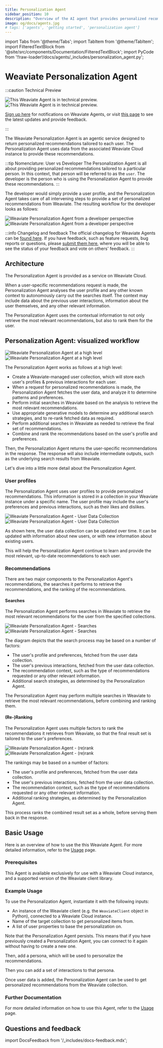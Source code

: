 ```yaml
---
title: Personalization Agent
sidebar_position: 10
description: "Overview of the AI agent that provides personalized recommendations based on user profiles and interaction history."
image: og/docs/agents.jpg
# tags: ['agents', 'getting started', 'personalization agent']
---
```


import Tabs from '@theme/Tabs';
import TabItem from '@theme/TabItem';
import FilteredTextBlock from '@site/src/components/Documentation/FilteredTextBlock';
import PyCode from '!!raw-loader!/docs/agents/_includes/personalization_agent.py';

# Weaviate Personalization Agent

:::caution Technical Preview

![This Weaviate Agent is in technical preview.](../_includes/agents_tech_preview_light.png#gh-light-mode-only "This Weaviate Agent is in technical preview.")
![This Weaviate Agent is in technical preview.](../_includes/agents_tech_preview_dark.png#gh-dark-mode-only "This Weaviate Agent is in technical preview.")

[Sign up here](https://events.weaviate.io/weaviate-agents) for notifications on Weaviate Agents, or visit [this page](https://weaviateagents.featurebase.app/) to see the latest updates and provide feedback.

:::

The Weaviate Personalization Agent is an agentic service designed to return personalized recommendations tailored to each user. The Personalization Agent uses data from the associated Weaviate Cloud instance to provide these recommendations.

:::tip Nomenclature: User vs Developer
The Personalization Agent is all about providing personalized recommendations tailored to a particular person. In this context, that person will be referred to as the `user`. The developer is the person who is using the Personalization Agent to provide these recommendations.
:::

The developer would simply provide a user profile, and the Personalization Agent takes care of all intervening steps to provide a set of personalized recommendations from Weaviate. The resulting workflow for the developer looks as follows:

![Weaviate Personalization Agent from a developer perspective](../_includes/personalization_agent_overview_light.png#gh-light-mode-only "Weaviate Personalization Agent from a developer perspective")
![Weaviate Personalization Agent from a developer perspective](../_includes/personalization_agent_overview_dark.png#gh-dark-mode-only "Weaviate Personalization Agent from a developer perspective")

:::info Changelog and feedback
The official changelog for Weaviate Agents can be [found here](https://weaviateagents.featurebase.app/changelog). If you have feedback, such as feature requests, bug reports or questions, please [submit them here](https://weaviateagents.featurebase.app/), where you will be able to see the status of your feedback and vote on others' feedback.
:::

## Architecture

The Personalization Agent is provided as a service on Weaviate Cloud.

When a user-specific recommendations request is made, the Personalization Agent analyses the user profile and any other known context to autonomously carry out the searches itself. The context may include data about the previous user interactions, information about the user themselves, and any other relevant information.

The Personalization Agent uses the contextual information to not only retrieve the most relevant recommendations, but also to rank them for the user.

## Personalization Agent: visualized workflow

![Weaviate Personalization Agent at a high level](../_includes/personalization_agent_architecture_light.png#gh-light-mode-only "Weaviate Personalization Agent at a high level")
![Weaviate Personalization Agent at a high level](../_includes/personalization_agent_architecture_dark.png#gh-dark-mode-only "Weaviate Personalization Agent at a high level")

The Personalization Agent works as follows at a high level:

- Create a Weaviate-managed user collection, which will store each user's profiles & previous interactions for each user.
- When a request for personalized recommendations is made, the Personalization Agent fetches the user data, and analyze it to determine patterns and preferences.
- Perform initial searches in Weaviate based on the analysis to retrieve the most relevant recommendations.
- Use appropriate generative models to determine any additional search strategies, and to re-rank fetched data as required.
- Perform additional searches in Weaviate as needed to retrieve the final set of recommendations.
- Combine and rank the recommendations based on the user's profile and preferences.

Then, the Personalization Agent returns the user-specific recommendations in the response. The response will also include intermediate outputs, such as the underlying search results from Weaviate.

Let's dive into a little more detail about the Personalization Agent.

### User profiles

The Personalization Agent uses user profiles to provide personalized recommendations. This information is stored in a collection in your Weaviate instance under a specific name. The user profile may include the user's preferences and previous interactions, such as their likes and dislikes.

![Weaviate Personalization Agent - User Data Collection](../_includes/personalization_agent_users_light.png#gh-light-mode-only "Weaviate Personalization Agent - User Data Collection")
![Weaviate Personalization Agent - User Data Collection](../_includes/personalization_agent_users_dark.png#gh-dark-mode-only "Weaviate Personalization Agent - User Data Collection")

As shown here, the user data collection can be updated over time. It can be updated with information about new users, or with new information about existing users.

This will help the Personalization Agent continue to learn and provide the most relevant, up-to-date recommendations to each user.

### Recommendations

There are two major components to the Personalization Agent's recommendations, the searches it performs to retrieve the recommendations, and the ranking of the recommendations.

#### Searches

The Personalization Agent performs searches in Weaviate to retrieve the most relevant recommendations for the user from the specified collections.

![Weaviate Personalization Agent - Searches](../_includes/personalization_agent_search_light.png#gh-light-mode-only "Weaviate Personalization Agent - Searches")
![Weaviate Personalization Agent - Searches](../_includes/personalization_agent_search_dark.png#gh-dark-mode-only "Weaviate Personalization Agent - Searches")

The diagram depicts that the search process may be based on a number of factors:

- The user's profile and preferences, fetched from the user data collection.
- The user's previous interactions, fetched from the user data collection.
- The recommendation context, such as the type of recommendations requested or any other relevant information.
- Additional search strategies, as determined by the Personalization Agent.

The Personalization Agent may perform multiple searches in Weaviate to retrieve the most relevant recommendations, before combining and ranking them.

#### (Re-)Ranking

The Personalization Agent uses multiple factors to rank the recommendations it retrieves from Weaviate, so that the final result set is tailored to the user's preferences.

![Weaviate Personalization Agent - (re)rank](../_includes/personalization_agent_rank_light.png#gh-light-mode-only "Weaviate Personalization Agent - (re)rank")
![Weaviate Personalization Agent - (re)rank](../_includes/personalization_agent_rank_dark.png#gh-dark-mode-only "Weaviate Personalization Agent - (re)rank")

The rankings may be based on a number of factors:

- The user's profile and preferences, fetched from the user data collection.
- The user's previous interactions, fetched from the user data collection.
- The recommendation context, such as the type of recommendations requested or any other relevant information.
- Additional ranking strategies, as determined by the Personalization Agent.

This process ranks the combined result set as a whole, before serving them back in the response.

## Basic Usage

Here is an overview of how to use the this Weaviate Agent. For more detailed information, refer to the [Usage](./usage.md) page.

### Prerequisites

This Agent is available exclusively for use with a Weaviate Cloud instance, and a supported version of the Weaviate client library.

### Example Usage

To use the Personalization Agent, instantiate it with the following inputs:

- An instance of the Weaviate client (e.g. the `WeaviateClient` object in Python), connected to a Weaviate Cloud instance.
- Name of the target collection to get personalized items from.
- A list of user properties to base the personalization on.

Note that the Personalization Agent persists. This means that if you have previously created a Personalization Agent, you can connect to it again without having to create a new one.

<Tabs groupId="languages">
    <TabItem value="py_agents" label="Python">
        <FilteredTextBlock
            text={PyCode}
            startMarker="# START CreateOrConnectToAgent"
            endMarker="# END CreateOrConnectToAgent"
            language="py"
        />
    </TabItem>
</Tabs>

Then, add a persona, which will be used to personalize the recommendations.

<Tabs groupId="languages">
    <TabItem value="py_agents" label="Python">
        <FilteredTextBlock
            text={PyCode}
            startMarker="# START CreatePersona"
            endMarker="# END CreatePersona"
            language="py"
        />
    </TabItem>
</Tabs>

Then you can add a set of interactions to that persona.

<Tabs groupId="languages">
    <TabItem value="py_agents" label="Python">
        <FilteredTextBlock
            text={PyCode}
            startMarker="# START AddUserInteractions"
            endMarker="# END AddUserInteractions"
            language="py"
        />
    </TabItem>
</Tabs>

Once user data is added, the Personalization Agent can be used to get personalized recommendations from the Weaviate collection.

<Tabs groupId="languages">
    <TabItem value="py_agents" label="Python">
        <FilteredTextBlock
            text={PyCode}
            startMarker="# START BasicQuery"
            endMarker="# END BasicQuery"
            language="py"
        />
    </TabItem>

</Tabs>

### Further Documentation

For more detailed information on how to use this Agent, refer to the [Usage](./usage.md) page.

## Questions and feedback

import DocsFeedback from '/_includes/docs-feedback.mdx';

<DocsFeedback/>

